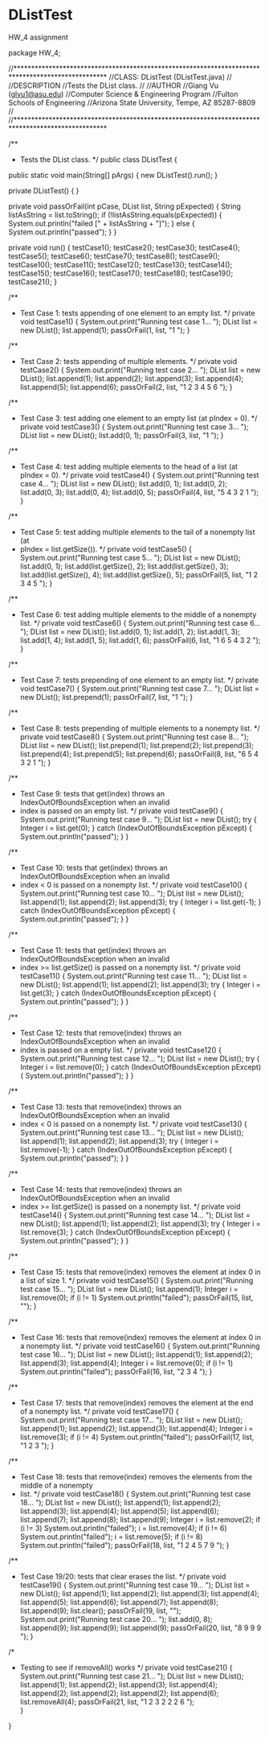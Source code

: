 # DListTest
HW_4 assignment

package HW_4;

//**************************************************************************************************
//CLASS: DListTest (DListTest.java)
//
//DESCRIPTION
//Tests the DList class.
//
//AUTHOR
//Giang Vu (glvu1@asu.edu)
//Computer Science & Engineering Program
//Fulton Schools of Engineering
//Arizona State University, Tempe, AZ 85287-8809
//
//**************************************************************************************************

/**
* Tests the DList class.
*/
public class DListTest {

 public static void main(String[] pArgs) {
     new DListTest().run();
 }

 private DListTest() {
 }

 private void passOrFail(int pCase, DList list, String pExpected) {
     String listAsString = list.toString();
     if (!listAsString.equals(pExpected)) {
         System.out.println("failed [" + listAsString + "]");
     } else {
         System.out.println("passed");
     }
 }

 private void run() {
     testCase1();
     testCase2();
     testCase3();
     testCase4();
     testCase5();
     testCase6();
     testCase7();
     testCase8();
     testCase9();
     testCase10();
     testCase11();
     testCase12();
     testCase13();
     testCase14();
     testCase15();
     testCase16();
     testCase17();
     testCase18();
     testCase19();
     testCase21();
 }

 /**
  * Test Case 1: tests appending of one element to an empty list.
  */
 private void testCase1() {
     System.out.print("Running test case 1... ");
     DList list = new DList();
     list.append(1);
     passOrFail(1, list, "1 ");
 }

 /**
  * Test Case 2: tests appending of multiple elements.
  */
 private void testCase2() {
     System.out.print("Running test case 2... ");
     DList list = new DList();
     list.append(1);
     list.append(2);
     list.append(3);
     list.append(4);
     list.append(5);
     list.append(6);
     passOrFail(2, list, "1 2 3 4 5 6 ");
 }

 /**
  * Test Case 3: test adding one element to an empty list (at pIndex = 0).
  */
 private void testCase3() {
     System.out.print("Running test case 3... ");
     DList list = new DList();
     list.add(0, 1);
     passOrFail(3, list, "1 ");
 }

 /**
  * Test Case 4: test adding multiple elements to the head of a list (at pIndex = 0).
  */
 private void testCase4() {
     System.out.print("Running test case 4... ");
     DList list = new DList();
     list.add(0, 1);
     list.add(0, 2);
     list.add(0, 3);
     list.add(0, 4);
     list.add(0, 5);
     passOrFail(4, list, "5 4 3 2 1 ");
 }

 /**
  * Test Case 5: test adding multiple elements to the tail of a nonempty list (at
  * pIndex = list.getSize()).
  */
 private void testCase5() {
     System.out.print("Running test case 5... ");
     DList list = new DList();
     list.add(0, 1);
     list.add(list.getSize(), 2);
     list.add(list.getSize(), 3);
     list.add(list.getSize(), 4);
     list.add(list.getSize(), 5);
     passOrFail(5, list, "1 2 3 4 5 ");
 }

 /**
  * Test Case 6: test adding multiple elements to the middle of a nonempty list.
  */
 private void testCase6() {
     System.out.print("Running test case 6... ");
     DList list = new DList();
     list.add(0, 1);
     list.add(1, 2);
     list.add(1, 3);
     list.add(1, 4);
     list.add(1, 5);
     list.add(1, 6);
     passOrFail(6, list, "1 6 5 4 3 2 ");
 }

 /**
  * Test Case 7: tests prepending of one element to an empty list.
  */
 private void testCase7() {
     System.out.print("Running test case 7... ");
     DList list = new DList();
     list.prepend(1);
     passOrFail(7, list, "1 ");
 }

 /**
  * Test Case 8: tests prepending of multiple elements to a nonempty list.
  */
 private void testCase8() {
     System.out.print("Running test case 8... ");
     DList list = new DList();
     list.prepend(1);
     list.prepend(2);
     list.prepend(3);
     list.prepend(4);
     list.prepend(5);
     list.prepend(6);
     passOrFail(8, list, "6 5 4 3 2 1 ");
 }

 /**
  * Test Case 9: tests that get(index) throws an IndexOutOfBoundsException when an invalid
  * index is passed on an empty list.
  */
 private void testCase9() {
     System.out.print("Running test case 9... ");
     DList list = new DList();
     try {
         Integer i = list.get(0);
     } catch (IndexOutOfBoundsException pExcept) {
         System.out.println("passed");
     }
 }

 /**
  * Test Case 10: tests that get(index) throws an IndexOutOfBoundsException when an invalid
  * index < 0 is passed on a nonempty list.
  */
 private void testCase10() {
     System.out.print("Running test case 10... ");
     DList list = new DList();
     list.append(1);
     list.append(2);
     list.append(3);
     try {
         Integer i = list.get(-1);
     } catch (IndexOutOfBoundsException pExcept) {
         System.out.println("passed");
     }
 }

 /**
  * Test Case 11: tests that get(index) throws an IndexOutOfBoundsException when an invalid
  * index >= list.getSize() is passed on a nonempty list.
  */
 private void testCase11() {
     System.out.print("Running test case 11... ");
     DList list = new DList();
     list.append(1);
     list.append(2);
     list.append(3);
     try {
         Integer i = list.get(3);
     } catch (IndexOutOfBoundsException pExcept) {
         System.out.println("passed");
     }
 }

 /**
  * Test Case 12: tests that remove(index) throws an IndexOutOfBoundsException when an invalid
  * index is passed on a empty list.
  */
 private void testCase12() {
     System.out.print("Running test case 12... ");
     DList list = new DList();
     try {
         Integer i = list.remove(0);
     } catch (IndexOutOfBoundsException pExcept) {
         System.out.println("passed");
     }
 }

 /**
  * Test Case 13: tests that remove(index) throws an IndexOutOfBoundsException when an invalid
  * index < 0 is passed on a nonempty list.
  */
 private void testCase13() {
     System.out.print("Running test case 13... ");
     DList list = new DList();
     list.append(1);
     list.append(2);
     list.append(3);
     try {
         Integer i = list.remove(-1);
     } catch (IndexOutOfBoundsException pExcept) {
         System.out.println("passed");
     }
 }

 /**
  * Test Case 14: tests that remove(index) throws an IndexOutOfBoundsException when an invalid
  * index >= list.getSize() is passed on a nonempty list.
  */
 private void testCase14() {
     System.out.print("Running test case 14... ");
     DList list = new DList();
     list.append(1);
     list.append(2);
     list.append(3);
     try {
         Integer i = list.remove(3);
     } catch (IndexOutOfBoundsException pExcept) {
         System.out.println("passed");
     }
 }

 /**
  * Test Case 15: tests that remove(index) removes the element at index 0 in a list of size 1.
  */
 private void testCase15() {
     System.out.print("Running test case 15... ");
     DList list = new DList();
     list.append(1);
     Integer i = list.remove(0);
     if (i != 1) System.out.println("failed");
     passOrFail(15, list, "");
 }

 /**
  * Test Case 16: tests that remove(index) removes the element at index 0 in a nonempty list.
  */
 private void testCase16() {
     System.out.print("Running test case 16... ");
     DList list = new DList();
     list.append(1);
     list.append(2);
     list.append(3);
     list.append(4);
     Integer i = list.remove(0);
     if (i != 1) System.out.println("failed");
     passOrFail(16, list, "2 3 4 ");
  }

 /**
  * Test Case 17: tests that remove(index) removes the element at the end of a nonempty list.
  */
 private void testCase17() {
     System.out.print("Running test case 17... ");
     DList list = new DList();
     list.append(1);
     list.append(2);
     list.append(3);
     list.append(4);
     Integer i = list.remove(3);
     if (i != 4) System.out.println("failed");
     passOrFail(17, list, "1 2 3 ");
 }

 /**
  * Test Case 18: tests that remove(index) removes the elements from the middle of a nonempty
  * list.
  */
 private void testCase18() {
     System.out.print("Running test case 18... ");
     DList list = new DList();
     list.append(1);
     list.append(2);
     list.append(3);
     list.append(4);
     list.append(5);
     list.append(6);
     list.append(7);
     list.append(8);
     list.append(9);
     Integer i = list.remove(2);
     if (i != 3) System.out.println("failed");
     i = list.remove(4);
     if (i != 6) System.out.println("failed");
     i = list.remove(5);
     if (i != 8) System.out.println("failed");
     passOrFail(18, list, "1 2 4 5 7 9 ");
}

 /**
  * Test Case 19/20: tests that clear erases the list.
  */
 private void testCase19() {
     System.out.print("Running test case 19... ");
     DList list = new DList();
     list.append(1);
     list.append(2);
     list.append(3);
     list.append(4);
     list.append(5);
     list.append(6);
     list.append(7);
     list.append(8);
     list.append(9);
     list.clear();
     passOrFail(19, list, "");
     System.out.print("Running test case 20... ");
     list.add(0, 8);
     list.append(9);
     list.append(9);
     list.append(9);
     passOrFail(20, list, "8 9 9 9 ");
 }
 
 /*
  * Testing to see if removeAll() works
  */
 private void testCase21() {
     System.out.print("Running test case 21... ");
     DList list = new DList();
     list.append(1);
     list.append(2);
     list.append(3);
     list.append(4);
     list.append(2);
     list.append(2);
     list.append(2);
     list.append(6);
     list.removeAll(4);
     passOrFail(21, list, "1 2 3 2 2 2 6 ");     
 }
 
}

